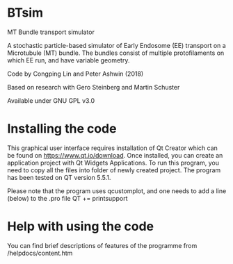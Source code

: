 # BTsim
MT Bundle transport simulator

A stochastic particle-based simulator of Early Endosome (EE) transport on a Microtubule (MT) bundle. The bundles consist of multiple protofilaments on which EE run, and have variable geometry.

Code by Congping Lin and Peter Ashwin (2018)

Based on research with Gero Steinberg and Martin Schuster 

Available under GNU GPL v3.0

# Installing the code
This graphical user interface requires installation of Qt Creator which can be found on https://www.qt.io/download. Once installed, you can create an application project with Qt Widgets Applications. To run this program, you need to copy all the files into folder of newly created project. The program has been tested on QT version 5.5.1.

Please note that the program uses qcustomplot, and one needs to add a line (below) to the .pro file
QT       += printsupport

# Help with using the code
You can find brief descriptions of features of the programme from /helpdocs/content.htm
